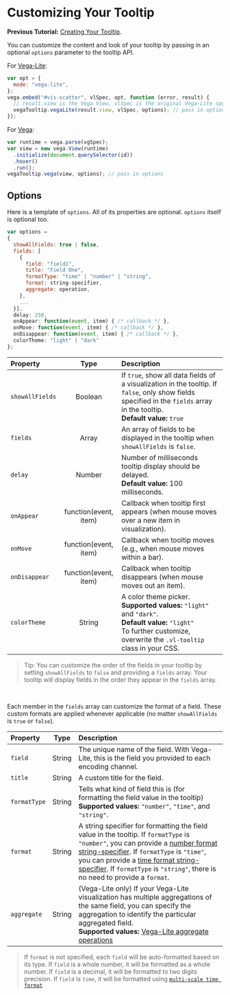 # Customizing Your Tooltip

__Previous Tutorial:__ [Creating Your Tooltip](creating_your_tooltip.md).

You can customize the content and look of your tooltip by passing in an optional `options` parameter to the tooltip API.

For [Vega-Lite](https://vega.github.io/vega-lite/):

```js
var opt = {
  mode: "vega-lite",
};
vega.embed("#vis-scatter", vlSpec, opt, function (error, result) {
  // result.view is the Vega View, vlSpec is the original Vega-Lite specification
  vegaTooltip.vegaLite(result.view, vlSpec, options); // pass in options
});
```

For [Vega](http://vega.github.io/vega/):

```js
var runtime = vega.parse(vgSpec);
var view = new vega.View(runtime)
  .initialize(document.querySelector(id))
  .hover()
  .run();
vegaTooltip.vega(view, options); // pass in options
```


## Options
<!-- TODO(zening): The complete structure of options is now documented in our "APIs" page (docs/APIs.md#options). We can use this section to give some concrete examples of using options to customize fields. (issue #40)-->

Here is a template of `options`. All of its properties are optional. `options` itself is optional too.

```js
var options =
{
  showAllFields: true | false,
  fields: [
    {
      field: "field1",
      title: "Field One",
      formatType: "time" | "number" | "string", 			
      format: string-specifier,
      aggregate: operation,
    },
    ...
  }],
  delay: 250,
  onAppear: function(event, item) { /* callback */ },
  onMove: function(event, item) { /* callback */ },
  onDisappear: function(event, item) { /* callback */ },
  colorTheme: "light" | "dark"
};
```

| Property        | Type           | Description     |
| :-------------- |:--------------:| :-------------- |
| `showAllFields` | Boolean        | If `true`, show all data fields of a visualization in the tooltip. If `false`, only show fields specified in the `fields` array in the tooltip. <br>__Default value:__ `true`|
| `fields`        | Array          | An array of fields to be displayed in the tooltip when `showAllFields` is `false`. |
| `delay`         | Number         | Number of milliseconds tooltip display should be delayed. <br>__Default value:__ 100 milliseconds.|
| `onAppear`      | function(event, item) | Callback when tooltip first appears (when mouse moves over a new item in visualization). |
| `onMove`        | function(event, item) | Callback when tooltip moves (e.g., when mouse moves within a bar). |
| `onDisappear`   | function(event, item) | Callback when tooltip disappears (when mouse moves out an item). |
| `colorTheme`    | String         | A color theme picker. <br>__Supported values:__ `"light"` and `"dark"`. <br>__Default value:__ `"light"` <br>To further customize, overwrite the `.vl-tooltip` class in your CSS. |

> Tip: You can customize the order of the fields in your tooltip by setting `showAllFields` to `false` and providing a `fields` array. Your tooltip will display fields in the order they appear in the `fields` array.

<br>

Each member in the `fields` array can customize the format of a field. These custom formats are applied whenever applicable (no matter `showAllFields` is `true` or `false`).

| Property        | Type           | Description     |
| :-------------- |:--------------:| :-------------- |
| `field`         | String         | The unique name of the field. With Vega-Lite, this is the field you provided to each encoding channel. |
| `title`         | String         | A custom title for the field. |
| `formatType`    | String         | Tells what kind of field this is (for formatting the field value in the tooltip) <br>__Supported values:__ `"number"`, `"time"`, and `"string"`. |
| `format`        | String         | A string specifier for formatting the field value in the tooltip. If `formatType` is `"number"`, you can provide a [number format string-specifier](https://github.com/mbostock/d3/wiki/Formatting). If `formatType` is `"time"`, you can provide a [time format string-specifier](https://github.com/mbostock/d3/wiki/Time-Formatting). If `formatType` is `"string"`, there is no need to provide a `format`. |
| `aggregate`     | String         | (Vega-Lite only) If your Vega-Lite visualization has multiple aggregations of the same field, you can specify the aggregation to identify the particular aggregated field. <br>__Supported values:__ [Vega-Lite aggregate operations](https://vega.github.io/vega-lite/docs/aggregate.html#supported-aggregation-operations)|
>If `format` is not specified, each `field` will be auto-formatted based on its type. If `field` is a whole number, it will be formatted as a whole number. If `field` is a decimal, it will be formatted to two digits precision. If `field` is `time`, it will be formatted using [`multi-scale time format`](https://bl.ocks.org/mbostock/4149176)
